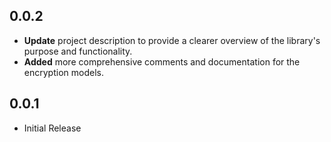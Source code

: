## 0.0.2

- **Update** project description to provide a clearer overview of the library's purpose and functionality.
- **Added** more comprehensive comments and documentation for the encryption models.


## 0.0.1

* Initial Release
